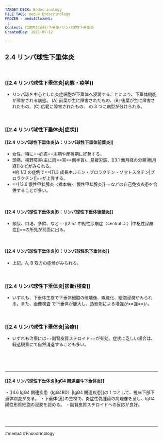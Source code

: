 ```yaml
---
TARGET DECK: Endocrinology
FILE TAGS: medu4 Endocrinology
FROZEN - medu4ClozeHL:
 : 
Context: 代謝内分泌科/下垂体/リンパ球性下垂体炎
CreatedDay: 2021-09-12

---
```


## 2.4 リンパ球性下垂体炎

<br>

### [[2.4 リンパ球性下垂体炎|病態・疫学]]
* リンパ球を中心とした炎症細胞が下垂体へ浸潤することにより、下垂体機能が障害される病態。 (A) 前葉が主に障害されたもの、(B) 後葉が主に障害されたもの、(C) 広範に障害されたもの、 の 3 つに病型が分けられる。


<br>

### [[2.4 リンパ球性下垂体炎|症状]]
#### [[2.4 リンパ球性下垂体炎|A：リンパ球性下垂体前葉炎]]
* 女性、特に==妊娠==末期や産褥期に好発する。
* 頭痛、視野障害(主に両==耳==側半盲)、易疲労感、[[3.1 無月経の分類|無月経]]などがみられる。  
※約 1/3 の症例で==[[1.3 成長ホルモン・プロラクチン・ソマトスタチン|プロラクチン]]==が上昇する。
* ==[[3.6 慢性甲状腺炎〈橋本病〉|慢性甲状腺炎]]==などの自己免疫疾患を合併することが多い。
<!--ID: 1631507957920-->


<br>

#### [[2.4 リンパ球性下垂体炎|B：リンパ球性下垂体後葉炎]]
* 頻尿、口渇、多飲、など==[[2.5.1 中枢性尿崩症〈central DI〉|中枢性尿崩症]]==の所見が前面に出る。
<!--ID: 1631507957930-->


<br>

#### [[2.4 リンパ球性下垂体炎|C：リンパ球性汎下垂体炎]]
* 上記、A, B 双方の症候がみられる。


<br>

### [[2.4 リンパ球性下垂体炎|診断/検査]]
* いずれも、下垂体生検で下垂体細胞の破壊像、線維化、細胞浸潤がみられる。また、画像検査 で下垂体が腫大し、造影剤による増強が==強==い。
<!--ID: 1631507957938-->


<br>

### [[2.4 リンパ球性下垂体炎|治療]]
* いずれも治療には==副腎皮質ステロイド==が有効。症状に乏しい場合は、経過観察にて自然消退することも多い。
<!--ID: 1631507957945-->


<br><br><br>

---

#### [[2.4 リンパ球性下垂体炎|IgG4 関連漏斗下垂体炎]]
・[[4.6 IgG4 関連疾患〈IgG4RD〉|IgG4 関連疾患]]の 1 つとして、視床下部下垂体病変がある。 
・下垂体(茎)の生検で、炎症性偽腫瘍の病理像を呈し、IgG4 陽性形質細胞の浸潤を認める。
・副腎皮質ステロイドへの反応が良好。
 


<br><br>

---
#medu4 #Endocrinology  
